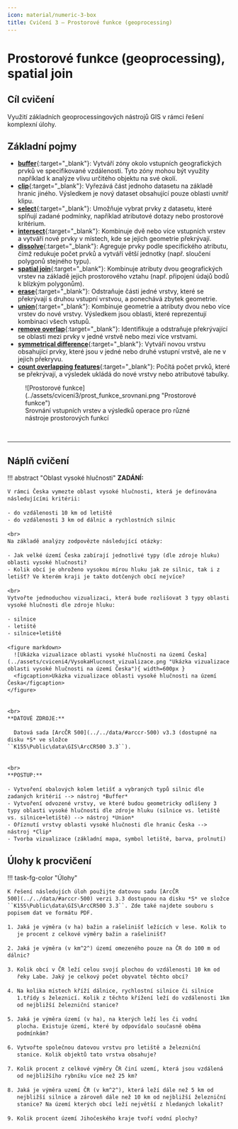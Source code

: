 ```yaml
---
icon: material/numeric-3-box
title: Cvičení 3 – Prostorové funkce (geoprocessing)
---
```


# Prostorové funkce (geoprocessing), spatial join

## Cíl cvičení

Využití základních geoprocessingových nástrojů GIS v rámci řešení komplexní úlohy.

## Základní pojmy

- [**buffer**](https://pro.arcgis.com/en/pro-app/latest/tool-reference/analysis/buffer.htm){:target="_blank"}: Vytváří zóny okolo vstupních geografických prvků ve specifikované vzdálenosti. Tyto zóny mohou být využity například k analýze vlivu určitého objektu na své okolí.
- [**clip**](https://pro.arcgis.com/en/pro-app/latest/tool-reference/analysis/clip.htm){:target="_blank"}: Vyřezává část jednoho datasetu na základě hranic jiného. Výsledkem je nový dataset obsahující pouze oblasti uvnitř klipu.
- [**select**](https://pro.arcgis.com/en/pro-app/latest/tool-reference/analysis/select.htm){:target="_blank"}: Umožňuje vybrat prvky z datasetu, které splňují zadané podmínky, například atributové dotazy nebo prostorové kritérium.
- [**intersect**](https://pro.arcgis.com/en/pro-app/latest/tool-reference/analysis/intersect.htm){:target="_blank"}: Kombinuje dvě nebo více vstupních vrstev a vytváří nové prvky v místech, kde se jejich geometrie překrývají.
- [**dissolve**](https://pro.arcgis.com/en/pro-app/latest/tool-reference/analysis/dissolve.htm){:target="_blank"}: Agreguje prvky podle specifického atributu, čímž redukuje počet prvků a vytváří větší jednotky (např. sloučení polygonů stejného typu).
- [**spatial join**](https://pro.arcgis.com/en/pro-app/latest/tool-reference/analysis/spatial-join.htm){:target="_blank"}: Kombinuje atributy dvou geografických vrstev na základě jejich prostorového vztahu (např. připojení údajů bodů k blízkým polygonům).
- [**erase**](https://pro.arcgis.com/en/pro-app/latest/tool-reference/analysis/erase.htm){:target="_blank"}: Odstraňuje části jedné vrstvy, které se překrývají s druhou vstupní vrstvou, a ponechává zbytek geometrie.
- [**union**](https://pro.arcgis.com/en/pro-app/latest/tool-reference/analysis/union.htm){:target="_blank"}: Kombinuje geometrie a atributy dvou nebo více vrstev do nové vrstvy. Výsledkem jsou oblasti, které reprezentují kombinaci všech vstupů.
- [**remove overlap**](https://pro.arcgis.com/en/pro-app/latest/tool-reference/analysis/remove-overlap-multiple.htm){:target="_blank"}: Identifikuje a odstraňuje překrývající se oblasti mezi prvky v jedné vrstvě nebo mezi více vrstvami.
- [**symmetrical difference**](https://pro.arcgis.com/en/pro-app/latest/tool-reference/analysis/symmetrical-difference.htm){:target="_blank"}: Vytváří novou vrstvu obsahující prvky, které jsou v jedné nebo druhé vstupní vrstvě, ale ne v jejich překryvu.
- [**count overlapping features**](https://pro.arcgis.com/en/pro-app/latest/tool-reference/analysis/count-overlapping-features.htm){:target="_blank"}: Počítá počet prvků, které se překrývají, a výsledek ukládá do nové vrstvy nebo atributové tabulky.

<figure markdown>
  ![Prostorové funkce](../assets/cviceni3/prost_funkce_srovnani.png "Prostorové funkce")
  <figcaption>Srovnání vstupních vrstev a výsledků operace pro různé nástroje prostorových funkcí</figcaption>
</figure>
<br>
<hr class="level-1">

## Náplň cvičení
!!! abstract "Oblast vysoké hlučnosti"
    **ZADÁNÍ:**

    V rámci Česka vymezte oblast vysoké hlučnosti, která je definována následujícími kritérii:

    - do vzdálenosti 10 km od letiště
    - do vzdálenosti 3 km od dálnic a rychlostních silnic

    <br>
    Na základě analýzy zodpovězte následující otázky:
    
    - Jak velké území Česka zabírají jednotlivé typy (dle zdroje hluku) oblasti vysoké hlučnosti?
    - Kolik obcí je ohroženo vysokou mírou hluku jak ze silnic, tak i z letišť? Ve kterém kraji je takto dotčených obcí nejvíce? 

    <br>
    Vytvořte jednoduchou vizualizaci, která bude rozlišovat 3 typy oblasti vysoké hlučnosti dle zdroje hluku:
    
    - silnice
    - letiště
    - silnice+letiště

    <figure markdown>
      ![Ukázka vizualizace oblasti vysoké hlučnosti na území Česka](../assets/cviceni4/VysokaHlucnost_vizualizace.png "Ukázka vizualizace oblasti vysoké hlučnosti na území Česka"){ width=600px }
      <figcaption>Ukázka vizualizace oblasti vysoké hlučnosti na území Česka</figcaption>
    </figure>
 

    <br>
    **DATOVÉ ZDROJE:**
    
      Datová sada [ArcČR 500](../../data/#arccr-500) v3.3 (dostupné na disku *S* ve složce
    ``K155\Public\data\GIS\ArcCR500 3.3``).
    
    
    <br>
    **POSTUP:**

    - Vytvoření obalových kolem letišť a vybraných typů silnic dle zadaných kritérií --> nástroj *Buffer*
    - Vytvoření odvozené vrstvy, ve které budou geometricky odlišeny 3 typy oblasti vysoké hlučnosti dle zdroje hluku (silnice vs. letiště vs. silnice+letiště) --> nástroj *Union*
    - Oříznutí vrstvy oblasti vysoké hlučnosti dle hranic Česka --> nástroj *Clip*
    - Tvorba vizualizace (základní mapa, symbol letiště, barva, prolnutí)

<!--
## Pracovní postup

**1.** Výběr obcí v Plzeňském kraji s více než 2500 obyvateli (atributový dotaz) a tvorba samostatné vrstvy selektovaných prvků.

<figure markdown>
  ![Select](../assets/cviceni3/SELECT_obce.png "Select obce")
  <figcaption>Atributový dotaz na vrstvu obcí</figcaption>
</figure>

**2.** Výběr typu pobočky zavedením *Definition Query* (výraz: ZKRNAZ_DRU = 'pošta').

<figure markdown>
  ![DQ](../assets/cviceni3/DQ_posta.png "Definition Query pošty")
  <figcaption>Definition Query pro vrstvu poboček pošty</figcaption>
</figure>

<figure markdown>
  ![Map 1](../assets/cviceni3/MAP_pred-spatial-join.png "Mapa 1")
  <figcaption>Vizualizace stavu nad podkladovou mapou</figcaption>
</figure>

**3.** Spatial join: k výběru obcí připojíme pobočky na základě jejich polohy. Zároveň přidáme nový atribut POCET_POBOCEK, který bude určen na základě sumy libovolného ze stávajících atributů vrstvy poboček (např. count(GmIID)).

<figure markdown>
  ![Spatial join](../assets/cviceni3/SPATIALJOIN_obce-pobocky.png "Spatial join")
  <figcaption>Spatial join</figcaption>
</figure>

**4**. Následně zadáme atributový dotaz na vrstvu obcí, který vybere prvky s více než 1 pobočkou (POCET_POBOCEK *is greater than* 1).

<figure markdown>
  ![Select by attribute](../assets/cviceni3/SELECT_pocet-pobocek.png "Atributový dotaz")
  <figcaption>Atributový dotaz na vrstvu obcí</figcaption>
</figure>

**5**. V dalším kroku použijeme nástroj *CLIP* a vytvoříme novou vrstvu obsahující takové pobočky pošty, které se nacházejí v obcích s více než 1 pobočkou. Tím, že v předchozím kroku byla provedena selekce pouze některých prvků z vrstvy obcí, do funkce *CLIP* vstoupí pouze tento aktivní výběr.

<figure markdown>
  ![Clip features](../assets/cviceni3/CLIP_pobocky.png "Clip")
  <figcaption>Oříznutí vrstvy poboček aktivními prvky ve vrstvě obcí.</figcaption>
</figure>

<figure markdown>
  ![Map 2](../assets/cviceni3/MAP_spatial-join-plus-dq.png "Mapa 2")
  <figcaption>Vizualizace stavu po ořezu.</figcaption>
</figure>

**6**. S využitím nástroje *BUFFER* vytvoříme obalovou zónu kolem každé pobočky o poloměru 3 km.

<figure markdown>
  ![Buffer](../assets/cviceni3/BUFFER_pobocky.png "Buffer")
  <figcaption>Parametry nástroje BUFFER pro tvorbu obalové zóny (rádius 3 km)</figcaption>
</figure>

**7**. Nyní přistoupíme k vizuálnímu vyhodnocení poboček vhodných ke zrušení. Např. v Klatovech lze při dodržení zadaných kritérií zrušit právě 2 pobočky České pošty (zvýrazněné včetně svých obalových zón), resp. zachovat maximálně 2 pobočky (viz níže).

<figure markdown>
  ![Map 3](../assets/cviceni3/MAP_buffer-Klatovy.png "Mapa 3"){ width="500" }
  <figcaption>Příklad poboček aspirujících na zrušení</figcaption>
</figure>

**8**. V atributové tabulce poboček vytvoříme pomocí *Add Field* pomocný atribut RUSENO (datový typ *short*, defaultní hodnota 0).

<figure markdown>
  ![Add field](../assets/cviceni3/AT_add-field.png "Přidání atributu")
  <figcaption>Přidání nového pole do atributové tabulky</figcaption>
</figure>

**9**. Manuálně vybereme (pomocí *Select*) pobočky vyhovující kritériím zrušení změnou hodnoty atributu RUSENO na 1.

**10**. Nyní je možné zobrazit rušené pobočky zavedením *Definition Query* (výraz RUSENO = 1) nebo naopak pobočky splňující podmínky, aby byly zachovány (výraz RUSENO = 0).

<figure markdown>
  ![Map 4](../assets/cviceni3/MAP_zachovane-pobocky.png "Mapa poboček")
  <figcaption>Pobočky pošty, kterou mohou být zachovány.</figcaption>
</figure>

**11**. Závěrem lze porovnat, jak rušení poboček České pošty v r. 2023 skutečně proběhlo; přehled naleznete např. [zde](https://www.seznamzpravy.cz/clanek/fakta-ceska-posta-zrusene-pobocky-seznam-mapa-231064). Celý problém je samozřejmě složitější, jelikož finální výběr ovlivnily další faktory jako priorita pobočky (hlavní vs. vedljší), bezbariérovost, apod. -->

<!-- 
## Domácí úloha: Kulturní míle

*Pracovní postup:*

1.  Stáhněte si prostorová data (z OSM přes BBBike): Vyberte ohraničení kolem vaší alma mater (cca 2 km^2), vyplňte formát, jméno a mail a stiskněte *Extract*. Odkaz na stažení vám bude zaslán na vaši e-mailovou adresu, jakmile bude proces online extrakce hotový.

2.  Načtěte a vyberte data v aplikaci ArcGIS Pro: Ve vlastnostech mapy použijte projekci Equal Earth. Do mapy importujte shapefile *points.shp*. Prozkoumejte atributovou tabulku, zejména pole *type*. Najděte a vyberte bod představující vaši univerzitu.

3.  Prostorová analýza (část 1): Po výběru bodu (vaší univerzity) vytvořte pomocí geoprocessingového nástroje *Buffer* kolem tohoto bodu obalovou zónu o velikosti 1 míle. Funkce zpracuje pouze 1 obalovou zónu kolem vybraného bodu, pokud je výběr aktivní.

4.  Atributový dotaz: Proveďte *Select by Attributes* a vyhledejte body související s kulturou pomocí atributu *typ* (vyhledávání divadel, muzeí atd.). Vyberte všechny prvky v nejméně 5 různých kategoriích kultury a extrahujte tato data do geodatabáze projektu.

5.  Prostorová analýza (část 2): Pomocí nástroje *Clip* extrahujte body (vrstva prvků obsahující pouze kulturní místa) v rámci mílové obalové zóny.

6.  V této fázi byste měli mít kolem univerzity  zónu o velikosti 1 míle obsahující body zájmu související s kultury. Všechny ostatní prvky můžete z mapy odstranit.

7.  Najděte vhodné symboly pro jednotlivé typy kulturních zařízení.

8.  Vložte nový layout (*Insert Layout*) ve vybraném formátu a zvolte orientaci na šířku nebo na výšku.

9.  Ve vlastnostech mapy nastavte vhodné referenční měřítko a případně omezte obsahu mapového okna pouze na obalovou zónu.

10. Dokončete rozvržení: vložte mapové okno, přidejte nadpis, podnadpis, legendu a tiráž. Níže inspirace.

![](../assets/cviceni3/culturemile.png){ .no-filter .off-glb }
{: align=center} -->

## Úlohy k procvičení

!!! task-fg-color "Úlohy"

    K řešení následujích úloh použijte datovou sadu [ArcČR
    500](../../data/#arccr-500) verzi 3.3 dostupnou na disku *S* ve složce
    ``K155\Public\data\GIS\ArcCR500 3.3``. Zde také najdete souboru s
    popisem dat ve formátu PDF.

    1. Jaká je výměra (v ha) bažin a rašelinišť ležících v lese. Kolik to
       je procent z celkové výměry bažin a rašelinišť?
       
    2. Jaká je výměra (v km^2^) území omezeného pouze na ČR do 100 m od dálnic?

    3. Kolik obcí v ČR leží celou svojí plochou do vzdálenosti 10 km od
       řeky Labe. Jaký je celkový počet obyvatel těchto obcí?

    4. Na kolika místech kříží dálnice, rychlostní silnice či silnice
       1.třídy s železnicí. Kolik z těchto křížení leží do vzdálenosti 1km
       od nejbližší železniční stanice?

    5. Jaká je výměra území (v ha), na kterých leží les či vodní
       plocha. Existuje území, které by odpovídalo současně oběma
       podmínkám?

    6. Vytvořte společnou datovou vrstvu pro letiště a železniční
       stanice. Kolik objektů tato vrstva obsahuje?

    7. Kolik procent z celkové výměry ČR činí uzemí, která jsou vzdálená
       od nejbližšího rybníku více než 25 km?

    8. Jaká je výměra uzemí ČR (v km^2^), která leží dále než 5 km od
       nejbližší silnice a zároveň dále než 10 km od nejbližší železniční
       stanice? Na území kterých obcí leží největší z hledaných lokalit?

    9. Kolik procent území Jihočeského kraje tvoří vodní plochy?
